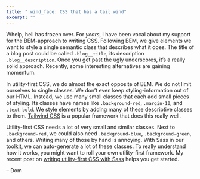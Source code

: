 ```yaml
---
title: ":wind_face: CSS that has a tail wind"
excerpt: ""
---
```

Whelp, hell has frozen over. For _years_, I have been vocal about my support for the BEM-approach to writing CSS. Following BEM, we give elements we want to style a single semantic class that describes what it does. The title of a blog post could be called `.blog__title`, its description `.blog__description`. Once you get past the ugly underscores, it’s a really solid approach. Recently, some interesting alternatives are gaining momentum.

In utility-first CSS, we do almost the exact opposite of BEM. We do not limit ourselves to single classes. We don’t even keep styling-information out of our HTML. Instead, we use many small classes that each add small pieces of styling. Its classes have names like `.background-red`, `.margin-10`, and `.text-bold`. We style elements by adding many of these descriptive classes to them. [Tailwind CSS](https://tailwindcss.com) is a popular framework that does this really well.

Utility-first CSS needs a lot of very small and similar classes. Next to `.background-red`, we could also need `.background-blue`, `.background-green`, and others. Writing many of those by hand is annoying. With Sass in our toolkit, we can auto-generate a lot of these classes. To really understand how it works, you might want to roll your own utility-first framework. My recent post on [writing utility-first CSS with Sass](/posts/writing-utility-first-css-with-sass/) helps you get started.

– Dom
